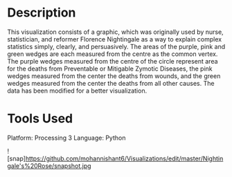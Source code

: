 # Description
This visualization consists of a graphic, which was originally used by nurse, statistician, and reformer Florence Nightingale as a way to explain complex statistics simply, clearly, and persuasively. The areas of the purple, pink and green wedges are each measured from the centre as the common vertex. The purple wedges measured from the centre of the circle represent area for the deaths from Preventable or Mitigable Zymotic Diseases, the pink wedges measured from the center the deaths from wounds, and the green wedges measured from the center the deaths from all other causes. The data has been modified for a better visualization. 

# Tools Used
Platform: Processing 3
Language: Python

![snap]https://github.com/mohannishant6/Visualizations/edit/master/Nightingale's%20Rose/snapshot.jpg
